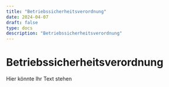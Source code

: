 ```yaml
---
title: "Betriebssicherheitsverordnung"
date: 2024-04-07
draft: false
type: docs
description: "Betriebssicherheitsverordnung"
---
```


# Betriebssicherheitsverordnung

Hier könnte Ihr Text stehen
